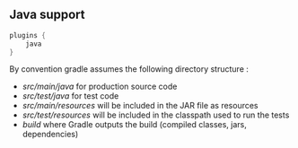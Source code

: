 ## Java support

```kotlin
plugins {
    java
}
```

By convention gradle assumes the following directory structure :

* *src/main/java* for production source code
* *src/test/java* for test code
* *src/main/resources* will be included in the JAR file as resources
* *src/test/resources* will be included in the classpath used to run the tests
* *build* where Gradle outputs the build (compiled classes, jars, dependencies)
